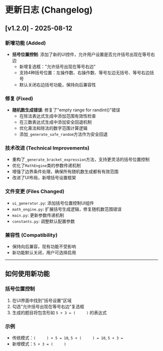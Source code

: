 # 更新日志 (Changelog)

## [v1.2.0] - 2025-08-12

### 新增功能 (Added)
- **括号位置控制**: 添加了新的UI控件，允许用户设置是否允许括号出现在等号右边
  - 新增复选框："允许括号出现在等号右边"
  - 支持4种括号位置：左操作数、右操作数、等号左边无括号、等号右边括号
  - 默认关闭右边括号功能，保持向后兼容性

### 修复 (Fixed)
- **随机数生成错误**: 修复了"empty range for randint()"错误
  - 在除法表达式生成中添加范围有效性检查
  - 在三数表达式生成中添加安全回退机制
  - 优化乘法和除法的数字范围计算逻辑
  - 添加`_generate_safe_random`方法作为安全回退

### 技术改进 (Technical Improvements)
- 重构了`_generate_bracket_expression`方法，支持更灵活的括号位置控制
- 优化了`MathEngine`类的参数传递机制
- 增强了边界条件处理，确保所有随机数生成都有有效范围
- 改进了UI布局，新增括号设置框架

### 文件变更 (Files Changed)
- `ui_generator.py`: 添加括号位置控制UI组件
- `math_engine.py`: 扩展括号生成逻辑，修复随机数范围错误
- `main.py`: 更新参数传递机制
- `constants.py`: 调整默认配置参数

### 兼容性 (Compatibility)
- 保持向后兼容，现有功能不受影响
- 新功能默认关闭，用户可选择启用

---

## 如何使用新功能

### 括号位置控制
1. 在UI界面中找到"括号设置"区域
2. 勾选"允许括号出现在等号右边"复选框
3. 生成的题目将包含形如 `5 + 3 = (     )` 的表达式

### 示例
- 传统模式：`(     ) + 5 = 10`, `5 + (     ) = 10`, `5 + 3 =`
- 新增模式：`5 + 3 = (     )`